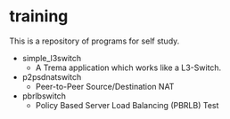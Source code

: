 training
========
This is a repository of programs for self study.

* simple_l3switch
  * A Trema application which works like a L3-Switch.
* p2psdnatswitch
  * Peer-to-Peer Source/Destination NAT
* pbrlbswitch
  * Policy Based Server Load Balancing (PBRLB) Test
